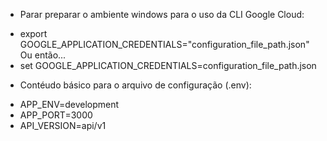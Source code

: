 * Parar preparar o ambiente windows para o uso da CLI Google Cloud:

- export GOOGLE_APPLICATION_CREDENTIALS="configuration_file_path.json"
Ou então...
- set GOOGLE_APPLICATION_CREDENTIALS=configuration_file_path.json

* Contéudo básico para o arquivo de configuração (.env):

- APP_ENV=development
- APP_PORT=3000
- API_VERSION=api/v1

